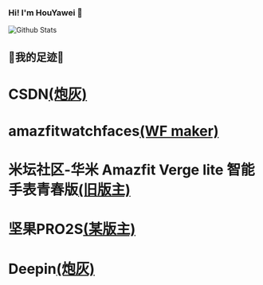 ### Hi! I'm HouYawei 👋

<!--
**houyawei-NO1/houyawei-NO1** is a ✨ _special_ ✨ repository because its `README.md` (this file) appears on your GitHub profile.

Here are some ideas to get you started:

- 🔭 I’m currently working on ...
- 🌱 I’m currently learning ...
- 👯 I’m looking to collaborate on ...
- 🤔 I’m looking for help with ...
- 💬 Ask me about ...
- 📫 How to reach me: ...
- 😄 Pronouns: ...
- ⚡ Fun fact: ...
-->

![Github Stats](https://github-readme-stats.vercel.app/api?username=houyawei-NO1&theme=buefy&show_icons=true&count_private=true)

## 🌱我的足迹🌱

# CSDN[(炮灰)](https://blog.csdn.net/u011738895?spm=1010.2135.3001.5343)

# amazfitwatchfaces[(WF maker)](https://amazfitwatchfaces.com/search/verge-lite/authorID/35161)

# 米坛社区-华米 Amazfit Verge lite 智能手表青春版[(旧版主)](https://www.bandbbs.cn/forums/66/)

# 坚果PRO2S[(某版主)](https://bbs.smartisan.com/forum.php?mod=forumdisplay&fid=210)

# Deepin[(炮灰)](https://bbs.deepin.org/mine/post)

